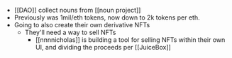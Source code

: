 - [[DAO]] collect nouns from [[noun project]]
- Previously was 1mil/eth tokens, now down to 2k tokens per eth.
- Going to also create their own derivative NFTs
    - They'll need a way to sell NFTs
        - [[nnnnicholas]] is building a tool for selling NFTs within their own UI, and dividing the proceeds per [[JuiceBox]]
